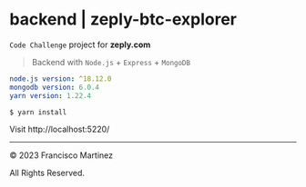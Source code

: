 # backend | zeply-btc-explorer

`Code Challenge` project for **zeply.com**

> Backend with `Node.js` + `Express` + `MongoDB`

```yml
node.js version: ^18.12.0
mongodb version: 6.0.4
yarn version: 1.22.4
```

```bash
$ yarn install
```

Visit http://localhost:5220/

---

&copy; 2023 Francisco Martinez

All Rights Reserved.

